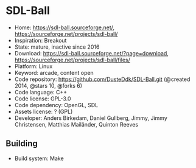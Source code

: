 # SDL-Ball

- Home: https://sdl-ball.sourceforge.net/, https://sourceforge.net/projects/sdl-ball/
- Inspiration: Breakout
- State: mature, inactive since 2016
- Download: https://sdl-ball.sourceforge.net/?page=download, https://sourceforge.net/projects/sdl-ball/files/
- Platform: Linux
- Keyword: arcade, content open
- Code repository: https://github.com/DusteDdk/SDL-Ball.git (@created 2014, @stars 10, @forks 6)
- Code language: C++
- Code license: GPL-3.0
- Code dependency: OpenGL, SDL
- Assets license: ? (GPL)
- Developer: Anders Birkedam, Daniel Gullberg, Jimmy, Jimmy Christensen, Matthias Mailänder, Quinton Reeves

## Building

- Build system: Make
